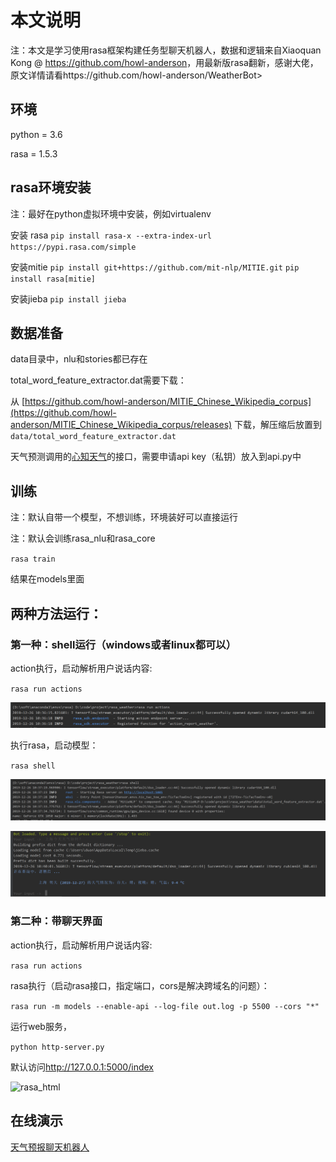 # 本文说明

注：本文是学习使用rasa框架构建任务型聊天机器人，数据和逻辑来自Xiaoquan Kong @ <https://github.com/howl-anderson>，用最新版rasa翻新，感谢大佬，原文详情请看https://github.com/howl-anderson/WeatherBot>

## 环境

python = 3.6

rasa = 1.5.3

## rasa环境安装

注：最好在python虚拟环境中安装，例如virtualenv

安装 rasa
`pip install rasa-x --extra-index-url https://pypi.rasa.com/simple`

安装mitie
`pip install git+https://github.com/mit-nlp/MITIE.git`
`pip install rasa[mitie]`

安装jieba
`pip install jieba`

## 数据准备

data目录中，nlu和stories都已存在

total_word_feature_extractor.dat需要下载：

从 [https://github.com/howl-anderson/MITIE_Chinese_Wikipedia_corpus](https://github.com/howl-anderson/MITIE_Chinese_Wikipedia_corpus/releases) 下载，解压缩后放置到 `data/total_word_feature_extractor.dat`

天气预测调用的[心知天气](https://www.seniverse.com/)的接口，需要申请api key（私钥）放入到api.py中

## 训练

注：默认自带一个模型，不想训练，环境装好可以直接运行

注：默认会训练rasa_nlu和rasa_core

`rasa train`

结果在models里面

## 两种方法运行：

### 第一种：shell运行（windows或者linux都可以）

action执行，启动解析用户说话内容:

`rasa run actions `

![rasa_actions](.images/rasa_actions.png)

执行rasa，启动模型：

`rasa shell`

![rasa_shell](.images/rasa_shell.png)

![rasa_run](.images/rasa_run.png)

### 第二种：带聊天界面

action执行，启动解析用户说话内容:

`rasa run actions `

rasa执行（启动rasa接口，指定端口，cors是解决跨域名的问题）：

`rasa run -m models --enable-api --log-file out.log -p 5500 --cors "*"`

运行web服务，

`python http-server.py`

默认访问<http://127.0.0.1:5000/index>

![rasa_html](.images/.png)

## 在线演示

[天气预报聊天机器人](http://www.nlpport.com/freedom/weather/)